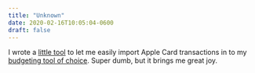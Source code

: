 ```yaml
---
title: "Unknown"
date: 2020-02-16T10:05:04-0600
draft: false
---
```


I wrote a [little tool](https://github.com/IanWhitney/nofx/) to let me easily import Apple Card transactions in to my [budgeting tool of choice](https://neobudget.com/). Super dumb, but it brings me great joy.
